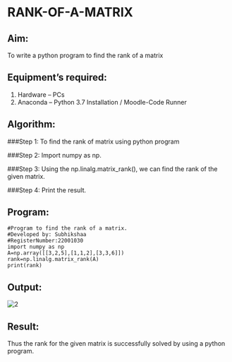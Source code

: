 # RANK-OF-A-MATRIX
## Aim:
To write a python program to find the rank of a matrix
## Equipment’s required:
1. 	Hardware – PCs
2. 	Anaconda – Python 3.7 Installation / Moodle-Code Runner
## Algorithm:
###Step 1: To find the rank of matrix using python program

###Step 2: Import numpy as np.

###Step 3: Using the np.linalg.matrix_rank(), we can find the rank of the given matrix.

###Step 4: Print the result.

## Program:
```
#Program to find the rank of a matrix.
#Developed by: Subhikshaa
#RegisterNumber:22001030
import numpy as np
A=np.array([[3,2,5],[1,1,2],[3,3,6]])
rank=np.linalg.matrix_rank(A)
print(rank)
```
## Output:
![2](https://user-images.githubusercontent.com/118787344/212460435-6fc242bd-19ac-4110-ab4e-d3b9cbe29ba5.png)

## Result:
Thus the rank for the given matrix is successfully solved by  using a python program.

